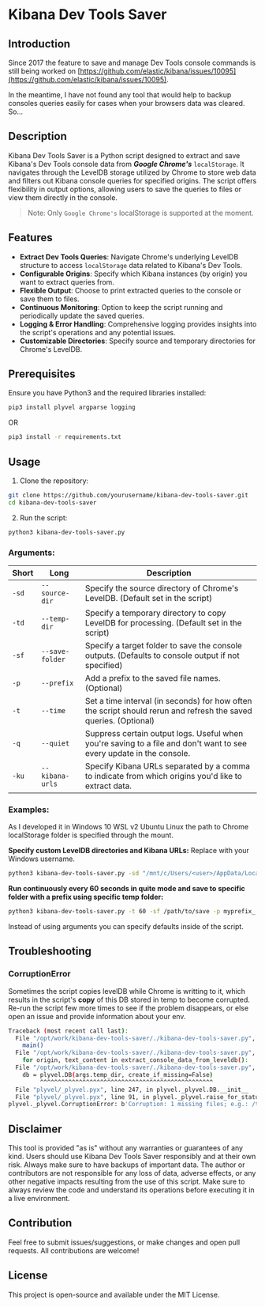 # Kibana Dev Tools Saver

## Introduction 

Since 2017 the feature to save and manage Dev Tools console commands is still being worked on [https://github.com/elastic/kibana/issues/10095](https://github.com/elastic/kibana/issues/10095).

In the meantime, I have not found any tool that would help to backup consoles queries easily for cases when your browsers data was cleared. So...

## Description

Kibana Dev Tools Saver is a Python script designed to extract and save Kibana's Dev Tools console data from ***Google Chrome's*** `localStorage`. It navigates through the LevelDB storage utilized by Chrome to store web data and filters out Kibana console queries for specified origins. The script offers flexibility in output options, allowing users to save the queries to files or view them directly in the console.

> Note: Only `Google Chrome's` localStorage is supported at the moment.

## Features

- **Extract Dev Tools Queries**: Navigate Chrome's underlying LevelDB structure to access `localStorage` data related to Kibana's Dev Tools.
- **Configurable Origins**: Specify which Kibana instances (by origin) you want to extract queries from.
- **Flexible Output**: Choose to print extracted queries to the console or save them to files.
- **Continuous Monitoring**: Option to keep the script running and periodically update the saved queries.
- **Logging & Error Handling**: Comprehensive logging provides insights into the script's operations and any potential issues.
- **Customizable Directories**: Specify source and temporary directories for Chrome's LevelDB.

## Prerequisites

Ensure you have Python3 and the required libraries installed:
```bash
pip3 install plyvel argparse logging
```
OR
```bash
pip3 install -r requirements.txt
```

## Usage

1. Clone the repository:
```bash
git clone https://github.com/yourusername/kibana-dev-tools-saver.git
cd kibana-dev-tools-saver
```

2. Run the script:
```bash
python3 kibana-dev-tools-saver.py
```

### Arguments:

| Short | Long           | Description |
|-------|----------------|-------------|
| `-sd` | `--source-dir` | Specify the source directory of Chrome's LevelDB. (Default set in the script) |
| `-td` | `--temp-dir`   | Specify a temporary directory to copy LevelDB for processing. (Default set in the script) |
| `-sf` | `--save-folder`| Specify a target folder to save the console outputs. (Defaults to console output if not specified) |
| `-p`  | `--prefix`     | Add a prefix to the saved file names. (Optional) |
| `-t`  | `--time`       | Set a time interval (in seconds) for how often the script should rerun and refresh the saved queries. (Optional) |
| `-q`  | `--quiet`      | Suppress certain output logs. Useful when you're saving to a file and don't want to see every update in the console. |
| `-ku` | `--kibana-urls`| Specify Kibana URLs separated by a comma to indicate from which origins you'd like to extract data. |


### Examples:

As I developed it in Windows 10 WSL v2 Ubuntu Linux the path to Chrome localStorage folder is specified through the mount.

**Specify custom LevelDB directories and Kibana URLs:**
Replace <user> with your Windows username.
```bash
python3 kibana-dev-tools-saver.py -sd "/mnt/c/Users/<user>/AppData/Local/Google/Chrome/User Data/Default/Local Storage/leveldb/" -ku "https://kibana1.example.com,https://kibana2.example.com"
```

**Run continuously every 60 seconds in quite mode and save to specific folder with a prefix using specific temp folder:**
```bash
python3 kibana-dev-tools-saver.py -t 60 -sf /path/to/save -p myprefix_ -td /tmp/kibana-dev-tools-saver -q
```

Instead of using arguments you can specify defaults inside of the script.

## Troubleshooting

### CorruptionError

Sometimes the script copies levelDB while Chrome is writting to it, which results in the script's **copy** of this DB stored in temp to become corrupted.
Re-run the script few more times to see if the problem disappears, or else open an issue and provide information about your env.
```bash
Traceback (most recent call last):
  File "/opt/work/kibana-dev-tools-saver/./kibana-dev-tools-saver.py", line 121, in <module>
    main()
  File "/opt/work/kibana-dev-tools-saver/./kibana-dev-tools-saver.py", line 88, in main
    for origin, text_content in extract_console_data_from_leveldb():
  File "/opt/work/kibana-dev-tools-saver/./kibana-dev-tools-saver.py", line 71, in extract_console_data_from_leveldb
    db = plyvel.DB(args.temp_dir, create_if_missing=False)
         ^^^^^^^^^^^^^^^^^^^^^^^^^^^^^^^^^^^^^^^^^^^^^^^^^
  File "plyvel/_plyvel.pyx", line 247, in plyvel._plyvel.DB.__init__
  File "plyvel/_plyvel.pyx", line 91, in plyvel._plyvel.raise_for_status
plyvel._plyvel.CorruptionError: b'Corruption: 1 missing files; e.g.: /tmp/kibana-dev-tools-saver//000446.ldb'
```

## Disclaimer

This tool is provided "as is" without any warranties or guarantees of any kind. Users should use Kibana Dev Tools Saver responsibly and at their own risk. Always make sure to have backups of important data. The author or contributors are not responsible for any loss of data, adverse effects, or any other negative impacts resulting from the use of this script. Make sure to always review the code and understand its operations before executing it in a live environment.


## Contribution

Feel free to submit issues/suggestions, or make changes and open pull requests. All contributions are welcome!

## License

This project is open-source and available under the MIT License.


